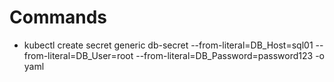 # Commands

- kubectl create secret generic db-secret --from-literal=DB_Host=sql01 --from-literal=DB_User=root --from-literal=DB_Password=password123 -o yaml
